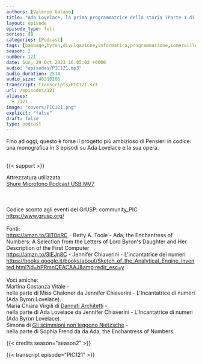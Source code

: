 ```yaml
---
authors: [Valerio Galano]
title: "Ada Lovelace, la prima programmatrice della storia (Parte 1 di 3)"
layout: episode
episode_type: full
series: []
categories: [Podcast]
tags: [babbage,byron,divulgazione,informatica,programmazione,somerville,storia]
season: 2
number: 121
date: Sun, 29 Oct 2023 16:05:02 +0000
audio: "episodes/PIC121.mp3"
audio_duration: 2514
audio_size: 40210206
transcript: transcripts/PIC121.srt
url: /episodes/121
aliases: 
  - /121
image: "covers/PIC121.png"
explicit: "false"
draft: false
type: podcast
---
```

Fino ad oggi, questo è forse il progetto più ambizioso di Pensieri in codice: una monografica in 3 episodi su Ada Lovelace e la sua opera.<br />
<br />


{{< support >}}

Attrezzatura utilizzata:<br />
<a href="https://amzn.to/3862ZRf" target="_blank" rel="noreferrer noopener">Shure Microfono Podcast USB MV7</a><br />
<br />
<br />
<br />
Codice sconto agli eventi del GrUSP: community_PIC<br />
<a href="https://www.grusp.org/" target="_blank" rel="noreferrer noopener">https://www.grusp.org/</a><br />
<br />
Fonti:<br />
<a href="https://amzn.to/3IT0pRC" target="_blank" rel="noreferrer noopener">https://amzn.to/3IT0pRC</a> - Betty A. Toole - Ada, the Enchantress of Numbers: A Selection from the Letters of Lord Byron's Daughter and Her Description of the First Computer<br />
<a href="https://amzn.to/3IEJn8C" target="_blank" rel="noreferrer noopener">https://amzn.to/3IEJn8C</a> - Jennifer Chiaverini - L'incantatrice dei numeri<br />
<a href="https://books.google.it/books/about/Sketch_of_the_Analytical_Engine_invented.html?id=hPRmnQEACAAJ&amp;redir_esc=y" target="_blank" rel="noreferrer noopener">https://books.google.it/books/about/Sketch_of_the_Analytical_Engine_invented.html?id=hPRmnQEACAAJ&amp;redir_esc=y</a><br />
<br />
Voci amiche:<br />
Martina Costanza Vitale -<br />
nella parte di Miss Chaloner da Jennifer Chiaverini - L'Incantatrice di numeri (Ada Byron Lovelace).<br />
Maria Chiara Virgili di <a href="https://linktr.ee/dannatiarchitettipodcast/" target="_blank" rel="noreferrer noopener">Dannati Architetti</a> -<br />
nella parte di Ada Lovelace da Jennifer Chiaverini - L'Incantatrice di numeri (Ada Byron Lovelace).<br />
Simona di <a href="https://scimmioni.it" target="_blank" rel="noreferrer noopener">Gli scimmioni non leggono Nietzsche</a> -<br />
nella parte di Sophia Frend da da Ada, the Enchantress of Numbers.

{{< credits season="season2" >}}

<!-- more -->

{{< transcript episode="PIC121" >}}